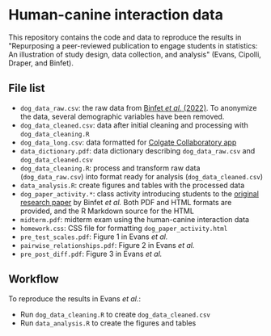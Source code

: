 # Human-canine interaction data

This repository contains the code and data to reproduce the results in "Repurposing a peer-reviewed publication to engage students in statistics: An illustration of study design, data collection, and analysis" (Evans, Cipolli, Draper, and Binfet). 

## File list

* `dog_data_raw.csv`: the raw data from [Binfet *et al.* (2022)](https://www.tandfonline.com/doi/abs/10.1080/08927936.2021.1944558). To anonymize the data, several demographic variables have been removed.
* `dog_data_cleaned.csv`: data after initial cleaning and processing with `dog_data_cleaning.R`
* `dog_data_long.csv`: data formatted for [Colgate Collaboratory app](https://shiny.colgate.edu/apps/Collaboratory-Apps/T-Test/)
* `data_dictionary.pdf`: data dictionary describing `dog_data_raw.csv` and `dog_data_cleaned.csv`
* `dog_data_cleaning.R`: process and transform raw data (`dog_data_raw.csv`) into format ready for analysis (`dog_data_cleaned.csv`)
* `data_analysis.R`: create figures and tables with the processed data
* `dog_paper_activity.*`: class activity introducing students to the [original research paper](https://www.tandfonline.com/doi/abs/10.1080/08927936.2021.1944558) by Binfet *et al.* Both PDF and HTML formats are provided, and the R Markdown source for the HTML
* `midterm.pdf`: midterm exam using the human-canine interaction data
* `homework.css`: CSS file for formatting `dog_paper_activity.html`
* `pre_test_scales.pdf`: Figure 1 in Evans *et al.*
* `pairwise_relationships.pdf`: Figure 2 in Evans *et al.*
* `pre_post_diff.pdf`: Figure 3 in Evans *et al.*

## Workflow

To reproduce the results in Evans *et al.*: 

* Run `dog_data_cleaning.R` to create `dog_data_cleaned.csv`
* Run `data_analysis.R` to create the figures and tables